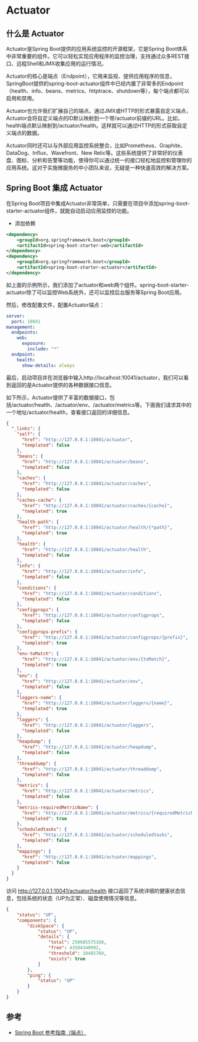# Actuator

## 什么是 Actuator
Actuator是Spring Boot提供的应用系统监控的开源框架，它是Spring Boot体系中非常重要的组件。它可以轻松实现应用程序的监控治理，支持通过众多REST接口、远程Shell和JMX收集应用的运行情况。

Actuator的核心是端点（Endpoint），它用来监视、提供应用程序的信息，SpringBoot提供的spring-boot-actuator组件中已经内置了非常多的Endpoint（health、info、beans、metrics、httptrace、shutdown等），每个端点都可以启用和禁用。

Actuator也允许我们扩展自己的端点。通过JMX或HTTP的形式暴露自定义端点，Actuator会将自定义端点的ID默认映射到一个带/actuator前缀的URL。比如，health端点默认映射到/actuator/health。这样就可以通过HTTP的形式获取自定义端点的数据。

Actuator同时还可以与外部应用监控系统整合，比如Prometheus、Graphite、DataDog、Influx、Wavefront、New Relic等。这些系统提供了非常好的仪表盘、图标、分析和告警等功能，使得你可以通过统一的接口轻松地监控和管理你的应用系统。这对于实施微服务的中小团队来说，无疑是一种快速高效的解决方案。

## Spring Boot 集成 Actuator

在Spring Boot项目中集成Actuator非常简单，只需要在项目中添加spring-boot-starter-actuator组件，就能自动启动应用监控的功能。

- 添加依赖
```xml
<dependency>
    <groupId>org.springframework.boot</groupId>
    <artifactId>spring-boot-starter-web</artifactId>
</dependency>
<dependency>
    <groupId>org.springframework.boot</groupId>
    <artifactId>spring-boot-starter-actuator</artifactId>
</dependency>
```
如上面的示例所示，我们添加了actuator和web两个组件。spring-boot-starter-actuator除了可以监控Web系统外，还可以监控后台服务等Spring Boot应用。

然后，修改配置文件，配置Actuator端点：
```yaml
server:
  port: 10041
management:
  endpoints:
    web:
      exposure:
        include: "*"
  endpoint:
    health:
      show-details: always
```
最后，启动项目并在浏览器中输入http://localhost:10041/actuator，我们可以看到返回的是Actuator提供的各种数据接口信息。

如下所示，Actuator提供了丰富的数据接口，包括/actuator/health、/actuator/env、/actuator/metrics等。下面我们请求其中的一个地址/actuator/health，查看接口返回的详细信息。

```json
{
  "_links": {
    "self": {
      "href": "http://127.0.0.1:10041/actuator",
      "templated": false
    },
    "beans": {
      "href": "http://127.0.0.1:10041/actuator/beans",
      "templated": false
    },
    "caches": {
      "href": "http://127.0.0.1:10041/actuator/caches",
      "templated": false
    },
    "caches-cache": {
      "href": "http://127.0.0.1:10041/actuator/caches/{cache}",
      "templated": true
    },
    "health-path": {
      "href": "http://127.0.0.1:10041/actuator/health/{*path}",
      "templated": true
    },
    "health": {
      "href": "http://127.0.0.1:10041/actuator/health",
      "templated": false
    },
    "info": {
      "href": "http://127.0.0.1:10041/actuator/info",
      "templated": false
    },
    "conditions": {
      "href": "http://127.0.0.1:10041/actuator/conditions",
      "templated": false
    },
    "configprops": {
      "href": "http://127.0.0.1:10041/actuator/configprops",
      "templated": false
    },
    "configprops-prefix": {
      "href": "http://127.0.0.1:10041/actuator/configprops/{prefix}",
      "templated": true
    },
    "env-toMatch": {
      "href": "http://127.0.0.1:10041/actuator/env/{toMatch}",
      "templated": true
    },
    "env": {
      "href": "http://127.0.0.1:10041/actuator/env",
      "templated": false
    },
    "loggers-name": {
      "href": "http://127.0.0.1:10041/actuator/loggers/{name}",
      "templated": true
    },
    "loggers": {
      "href": "http://127.0.0.1:10041/actuator/loggers",
      "templated": false
    },
    "heapdump": {
      "href": "http://127.0.0.1:10041/actuator/heapdump",
      "templated": false
    },
    "threaddump": {
      "href": "http://127.0.0.1:10041/actuator/threaddump",
      "templated": false
    },
    "metrics": {
      "href": "http://127.0.0.1:10041/actuator/metrics",
      "templated": false
    },
    "metrics-requiredMetricName": {
      "href": "http://127.0.0.1:10041/actuator/metrics/{requiredMetricName}",
      "templated": true
    },
    "scheduledtasks": {
      "href": "http://127.0.0.1:10041/actuator/scheduledtasks",
      "templated": false
    },
    "mappings": {
      "href": "http://127.0.0.1:10041/actuator/mappings",
      "templated": false
    }
  }
}
```

访问 http://127.0.0.1:10041/actuator/health 接口返回了系统详细的健康状态信息，包括系统的状态（UP为正常）、磁盘使用情况等信息。

```json
{
    "status": "UP",
    "components": {
        "diskSpace": {
            "status": "UP",
            "details": {
                "total": 250685575168,
                "free": 43504340992,
                "threshold": 10485760,
                "exists": true
            }
        },
        "ping": {
            "status": "UP"
        }
    }
}
```
## 参考
- [Spring Boot 参考指南（端点）](https://segmentfault.com/a/1190000015309478?utm_source=tag-newest)
